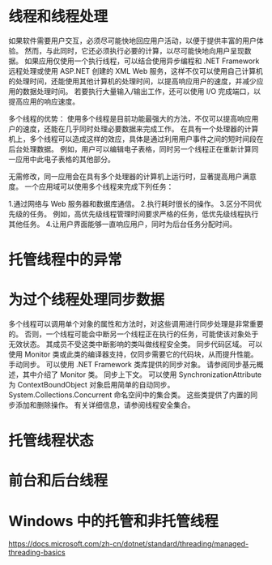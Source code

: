 # 线程和线程处理
如果软件需要用户交互，必须尽可能快地回应用户活动，以便于提供丰富的用户体验。 然而，与此同时，它还必须执行必要的计算，以尽可能快地向用户呈现数据。 如果应用仅使用一个执行线程，可以结合使用异步编程和 .NET Framework 远程处理或使用 ASP.NET 创建的 XML Web 服务，这样不仅可以使用自己计算机的处理时间，还能使用其他计算机的处理时间，以提高响应用户的速度，并减少应用的数据处理时间。 若要执行大量输入/输出工作，还可以使用 I/O 完成端口，以提高应用的响应速度。

多个线程的优势：
使用多个线程是目前功能最强大的方法，不仅可以提高响应用户的速度，还能在几乎同时处理必要数据来完成工作。 在具有一个处理器的计算机上，多个线程可以造成这样的效应，具体是通过利用用户事件之间的短时间段在后台处理数据。 例如，用户可以编辑电子表格，同时另一个线程正在重新计算同一应用中此电子表格的其他部分。

无需修改，同一应用会在具有多个处理器的计算机上运行时，显著提高用户满意度。 一个应用域可以使用多个线程来完成下列任务：

1.通过网络与 Web 服务器和数据库通信。
2.执行耗时很长的操作。
3.区分不同优先级的任务。 例如，高优先级线程管理时间要求严格的任务，低优先级线程执行其他任务。
4.让用户界面能够一直响应用户，同时为后台任务分配时间。


# 托管线程中的异常

# 为过个线程处理同步数据
多个线程可以调用单个对象的属性和方法时，对这些调用进行同步处理是非常重要的。 否则，一个线程可能会中断另一个线程正在执行的任务，可能使该对象处于无效状态。 其成员不受这类中断影响的类叫做线程安全类。
同步代码区域。 可以使用 Monitor 类或此类的编译器支持，仅同步需要它的代码块，从而提升性能。
手动同步。 可以使用 .NET Framework 类库提供的同步对象。 请参阅同步基元概述，其中介绍了 Monitor 类。
同步上下文。 可以使用 SynchronizationAttribute 为 ContextBoundObject 对象启用简单的自动同步。
System.Collections.Concurrent 命名空间中的集合类。 这些类提供了内置的同步添加和删除操作。 有关详细信息，请参阅线程安全集合。

# 托管线程状态

# 前台和后台线程

# Windows 中的托管和非托管线程

https://docs.microsoft.com/zh-cn/dotnet/standard/threading/managed-threading-basics